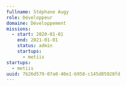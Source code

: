 ```yaml
---
fullname: Stéphane Augy
role: Développeur
domaine: Développement
missions:
  - start: 2020-01-01
    end: 2021-01-01
    status: admin
    startups:
      - metiis
startups:
  - metiis
uuid: 7b26d579-07a0-40e1-b958-c145d85928fd
---
```

